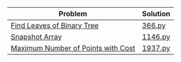 

| Problem  | Solution      | 
|----------|---------------|
| [Find Leaves of Binary Tree](https://leetcode.com/problems/find-leaves-of-binary-tree/) | [366.py](366.py) | 
| [Snapshot Array](https://leetcode.com/problems/snapshot-array/) | [1146.py](1146.py) | 
| [Maximum Number of Points with Cost](https://leetcode.com/problems/maximum-number-of-points-with-cost/) | [1937.py](1937.py) | 
